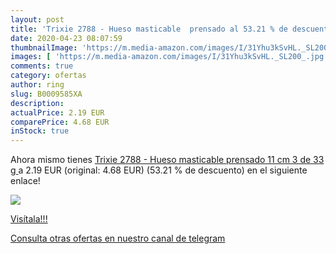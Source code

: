 ```yaml
---
layout: post
title: 'Trixie 2788 - Hueso masticable  prensado al 53.21 % de descuento'
date: 2020-04-23 08:07:59
thumbnailImage: 'https://m.media-amazon.com/images/I/31Yhu3kSvHL._SL200_.jpg'
images: [ 'https://m.media-amazon.com/images/I/31Yhu3kSvHL._SL200_.jpg' ]
comments: true
category: ofertas
author: ring
slug: B0009585XA
description:
actualPrice: 2.19 EUR
comparePrice: 4.68 EUR
inStock: true
---
```


Ahora mismo tienes [Trixie 2788 - Hueso masticable  prensado  11 cm  3 de 33 g ](https://www.amazon.com/dp/B0009585XA/?tag=redken08-20) a 2.19 EUR (original: 4.68 EUR) (53.21 %  de descuento) en el siguiente enlace!

[![](https://m.media-amazon.com/images/I/31Yhu3kSvHL._SL200_.jpg)](https://www.amazon.com/dp/B0009585XA/?tag=redken08-20)

[Visítala!!!](https://www.amazon.com/dp/B0009585XA/?tag=redken08-20)

[Consulta otras ofertas en nuestro canal de telegram](https://t.me/s/ofertas25)
